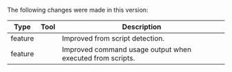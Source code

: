 The following changes were made in this version:

| Type | Tool | Description |
| ---- | ---- | ----------- |
| feature | | Improved from script detection. |
| feature | | Improved command usage output when executed from scripts. |